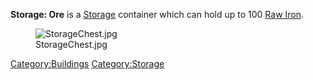 **Storage: Ore** is a [Storage](Storage.md "wikilink") container which can
hold up to 100 [Raw Iron](Raw_Iron.md "wikilink").

<figure>
<img src="StorageChest.jpg" title="StorageChest.jpg" />
<figcaption>StorageChest.jpg</figcaption>
</figure>

[Category:Buildings](Category:Buildings "wikilink")
[Category:Storage](Category:Storage "wikilink")